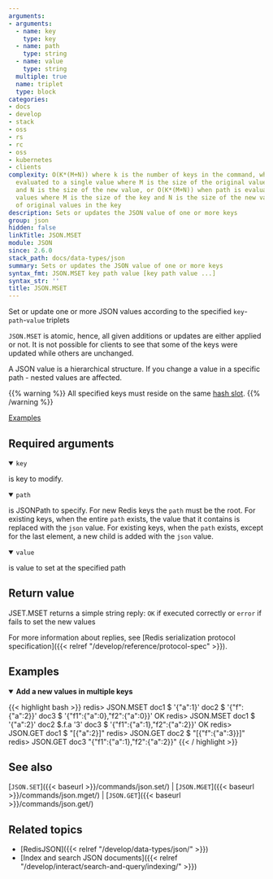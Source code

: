 ```yaml
---
arguments:
- arguments:
  - name: key
    type: key
  - name: path
    type: string
  - name: value
    type: string
  multiple: true
  name: triplet
  type: block
categories:
- docs
- develop
- stack
- oss
- rs
- rc
- oss
- kubernetes
- clients
complexity: O(K*(M+N)) where k is the number of keys in the command, when path is
  evaluated to a single value where M is the size of the original value (if it exists)
  and N is the size of the new value, or O(K*(M+N)) when path is evaluated to multiple
  values where M is the size of the key and N is the size of the new value * the number
  of original values in the key
description: Sets or updates the JSON value of one or more keys
group: json
hidden: false
linkTitle: JSON.MSET
module: JSON
since: 2.6.0
stack_path: docs/data-types/json
summary: Sets or updates the JSON value of one or more keys
syntax_fmt: JSON.MSET key path value [key path value ...]
syntax_str: ''
title: JSON.MSET
---
```

Set or update one or more JSON values according to the specified `key`-`path`-`value` triplets

`JSON.MSET` is atomic, hence, all given additions or updates are either applied or not. It is not possible for clients to see that some of the keys were updated while others are unchanged.

A JSON value is a hierarchical structure. If you change a value in a specific path - nested values are affected.

{{% warning %}}
All specified keys must reside on the same [hash slot](https://redis.io/docs/latest/operate/oss_and_stack/reference/cluster-spec/#key-distribution-model).
{{% /warning %}}

[Examples](#examples)

## Required arguments

<details open><summary><code>key</code></summary>

is key to modify.
</details>

<details open><summary><code>path</code></summary>

is JSONPath to specify. For new Redis keys the `path` must be the root. For existing keys, when the entire `path` exists, the value that it contains is replaced with the `json` value. For existing keys, when the `path` exists, except for the last element, a new child is added with the `json` value.

</details>

<details open><summary><code>value</code></summary>

is value to set at the specified path
</details>

## Return value

JSET.MSET returns a simple string reply: `OK` if executed correctly or `error` if fails to set the new values

For more information about replies, see [Redis serialization protocol specification]({{< relref "/develop/reference/protocol-spec" >}}).

## Examples

<details open>
<summary><b>Add a new values in multiple keys</b></summary>

{{< highlight bash >}}
redis> JSON.MSET doc1 $ '{"a":1}' doc2 $ '{"f":{"a":2}}' doc3 $ '{"f1":{"a":0},"f2":{"a":0}}'
OK
redis> JSON.MSET doc1 $ '{"a":2}' doc2 $.f.a '3' doc3 $ '{"f1":{"a":1},"f2":{"a":2}}'
OK
redis> JSON.GET doc1 $
"[{\"a\":2}]"
redis> JSON.GET doc2 $
"[{\"f\":{\"a\":3}}]"
redis> JSON.GET doc3
"{\"f1\":{\"a\":1},\"f2\":{\"a\":2}}"
{{< / highlight >}}
</details>

## See also

[`JSON.SET`]({{< baseurl >}}/commands/json.set/) | [`JSON.MGET`]({{< baseurl >}}/commands/json.mget/) | [`JSON.GET`]({{< baseurl >}}/commands/json.get/) 

## Related topics

* [RedisJSON]({{< relref "/develop/data-types/json/" >}})
* [Index and search JSON documents]({{< relref "/develop/interact/search-and-query/indexing/" >}})
